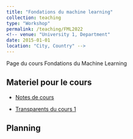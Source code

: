 ```yaml
---
title: "Fondations du machine learning"
collection: teaching
type: "Workshop"
permalink: /teaching/FML2022
<!-- venue: "University 1, Department"
date: 2015-01-01
location: "City, Country" -->
---
```


Page du cours Fondations du Machine Learning

## Materiel pour le cours
* [Notes de cours](http://flgoyens.github.io/files/FML2022_notes.pdf)

* [Transparents du cours 1](http://flgoyens.github.io/files/slides_cours1_FML2022.pdf)


## Planning
